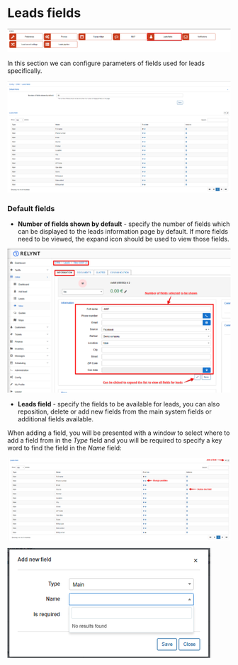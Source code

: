 Leads fields
==============

![Leads fields](lf.png)

In this section we can configure parameters of fields used for leads specifically.

![Leads fields](lf2.png)

### Default fields

* **Number of fields shown by default** - specify the number of fields which can be displayed to the leads information page by default. If more fields need to be viewed, the expand icon should be used to view those fields.

![Leads fields](lf3.png)


* **Leads field** -  specify the fields to be available for leads, you can also reposition, delete or add new fields from the main system fields or additional fields available.

When adding a field, you will be presented with a window to select where to add a field from in the *Type* field and you will be required to specify a key word to find the field in the *Name* field:

![Form fields](add1.png)

![Form fields](add2.png)
